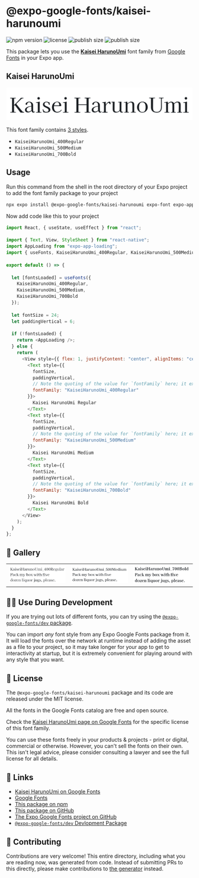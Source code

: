# @expo-google-fonts/kaisei-harunoumi

![npm version](https://flat.badgen.net/npm/v/@expo-google-fonts/kaisei-harunoumi)
![license](https://flat.badgen.net/github/license/expo/google-fonts)
![publish size](https://flat.badgen.net/packagephobia/install/@expo-google-fonts/kaisei-harunoumi)
![publish size](https://flat.badgen.net/packagephobia/publish/@expo-google-fonts/kaisei-harunoumi)

This package lets you use the [**Kaisei HarunoUmi**](https://fonts.google.com/specimen/Kaisei+HarunoUmi) font family from [Google Fonts](https://fonts.google.com/) in your Expo app.

## Kaisei HarunoUmi

![Kaisei HarunoUmi](./font-family.png)

This font family contains [3 styles](#-gallery).

- `KaiseiHarunoUmi_400Regular`
- `KaiseiHarunoUmi_500Medium`
- `KaiseiHarunoUmi_700Bold`

## Usage

Run this command from the shell in the root directory of your Expo project to add the font family package to your project

```sh
npx expo install @expo-google-fonts/kaisei-harunoumi expo-font expo-app-loading
```

Now add code like this to your project

```js
import React, { useState, useEffect } from "react";

import { Text, View, StyleSheet } from "react-native";
import AppLoading from "expo-app-loading";
import { useFonts, KaiseiHarunoUmi_400Regular, KaiseiHarunoUmi_500Medium, KaiseiHarunoUmi_700Bold } from '@expo-google-fonts/kaisei-harunoumi';

export default () => {

  let [fontsLoaded] = useFonts({
    KaiseiHarunoUmi_400Regular, 
    KaiseiHarunoUmi_500Medium, 
    KaiseiHarunoUmi_700Bold
  });

  let fontSize = 24;
  let paddingVertical = 6;

  if (!fontsLoaded) {
    return <AppLoading />;
  } else {
    return (
      <View style={{ flex: 1, justifyContent: "center", alignItems: "center" }}>
        <Text style={{
          fontSize,
          paddingVertical,
          // Note the quoting of the value for `fontFamily` here; it expects a string!
          fontFamily: "KaiseiHarunoUmi_400Regular"
        }}>
          Kaisei HarunoUmi Regular
        </Text>
        <Text style={{
          fontSize,
          paddingVertical,
          // Note the quoting of the value for `fontFamily` here; it expects a string!
          fontFamily: "KaiseiHarunoUmi_500Medium"
        }}>
          Kaisei HarunoUmi Medium
        </Text>
        <Text style={{
          fontSize,
          paddingVertical,
          // Note the quoting of the value for `fontFamily` here; it expects a string!
          fontFamily: "KaiseiHarunoUmi_700Bold"
        }}>
          Kaisei HarunoUmi Bold
        </Text>
      </View>
    );
  }
};
```

## 🔡 Gallery


||||
|-|-|-|
|![KaiseiHarunoUmi_400Regular](./KaiseiHarunoUmi_400Regular.ttf.png)|![KaiseiHarunoUmi_500Medium](./KaiseiHarunoUmi_500Medium.ttf.png)|![KaiseiHarunoUmi_700Bold](./KaiseiHarunoUmi_700Bold.ttf.png)||


## 👩‍💻 Use During Development

If you are trying out lots of different fonts, you can try using the [`@expo-google-fonts/dev` package](https://github.com/expo/google-fonts/tree/master/font-packages/dev#readme).

You can import _any_ font style from any Expo Google Fonts package from it. It will load the fonts over the network at runtime instead of adding the asset as a file to your project, so it may take longer for your app to get to interactivity at startup, but it is extremely convenient for playing around with any style that you want.


## 📖 License

The `@expo-google-fonts/kaisei-harunoumi` package and its code are released under the MIT license.

All the fonts in the Google Fonts catalog are free and open source.

Check the [Kaisei HarunoUmi page on Google Fonts](https://fonts.google.com/specimen/Kaisei+HarunoUmi) for the specific license of this font family.

You can use these fonts freely in your products & projects - print or digital, commercial or otherwise. However, you can't sell the fonts on their own. This isn't legal advice, please consider consulting a lawyer and see the full license for all details.

## 🔗 Links

- [Kaisei HarunoUmi on Google Fonts](https://fonts.google.com/specimen/Kaisei+HarunoUmi)
- [Google Fonts](https://fonts.google.com/)
- [This package on npm](https://www.npmjs.com/package/@expo-google-fonts/kaisei-harunoumi)
- [This package on GitHub](https://github.com/expo/google-fonts/tree/master/font-packages/kaisei-harunoumi)
- [The Expo Google Fonts project on GitHub](https://github.com/expo/google-fonts)
- [`@expo-google-fonts/dev` Devlopment Package](https://github.com/expo/google-fonts/tree/master/font-packages/dev)

## 🤝 Contributing

Contributions are very welcome! This entire directory, including what you are reading now, was generated from code. Instead of submitting PRs to this directly, please make contributions to [the generator](https://github.com/expo/google-fonts/tree/master/packages/generator) instead.
